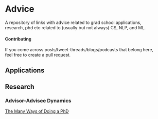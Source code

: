 # Advice
A repository of links with advice related to grad school applications, research, phd etc related to (usually but not always) CS, NLP, and ML.

#### Contributing
If you come across posts/tweet-threads/blogs/podcasts that belong here, feel free to create a pull request.

## Applications

## Research

### Advisor-Advisee Dynamics
[The Many Ways of Doing a PhD](http://confluence.ias.ac.in/the-many-ways-of-doing-a-phd/)
